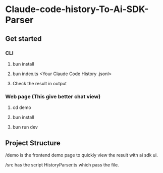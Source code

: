 # Claude-code-history-To-Ai-SDK-Parser

## Get started

### CLI

1. bun install

2. bun index.ts <Your Claude Code History .jsonl>

3. Check the result in output

### Web page (This give better chat view)

1. cd demo

2. bun install

3. bun run dev

## Project Structure

/demo is the frontend demo page to quickly view the result with ai sdk ui.

/src has the script HistoryParser.ts which pass the file.
